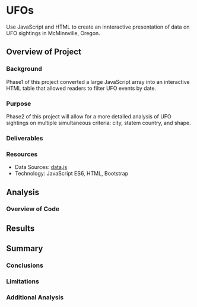 # UFOs
 Use JavaScript and HTML to create an innteractive presentation of data on UFO sightings in McMinnville, Oregon.

## Overview of Project

### Background
Phase1 of this project converted a large JavaScript array into an interactive HTML table that allowed readers to filter UFO events by date.  

### Purpose
Phase2 of this project will allow for a more detailed analysis of UFO sightings on multiple simultaneous criteria: city, statem country, and shape. 

### Deliverables
### Resources
 - Data Sources: [data.js](https://github.com/aberloro/UFOs/blob/main/static/js/data.js) 
 - Technology: JavaScript ES6, HTML, Bootstrap

 ## Analysis
 ### Overview of Code


 ## Results
 
 ## Summary
 ### Conclusions
 ### Limitations
 ### Additional Analysis
